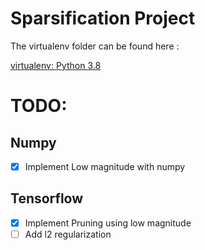 # Sparsification Project

The virtualenv folder can be found here : 

[virtualenv: Python 3.8](https://1drv.ms/u/s!Am4qS8E76hZygYtPbHWQXv1VmhoxZw?e=Yaus5k)

# TODO:

## Numpy

- [x] Implement Low magnitude with numpy

## Tensorflow 

- [x] Implement Pruning using low magnitude
- [ ] Add l2 regularization
